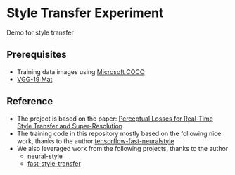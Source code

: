 
# Style Transfer Experiment
Demo for style transfer

## Prerequisites
- Training data images using [Microsoft COCO](http://cocodataset.org]) 
- [VGG-19 Mat](http://www.vlfeat.org/matconvnet/pretrained/)

## Reference
- The project is based on the paper: [Perceptual Losses for Real-Time Style Transfer and Super-Resolution](https://arxiv.org/abs/1603.08155)
- The training code in this repository mostly based on the following nice work, thanks to the author.[tensorflow-fast-neuralstyle](https://github.com/antlerros/tensorflow-fast-neuralstyle)
- We also leveraged work from the following projects, thanks to the author
    - [neural-style](https://github.com/anishathalye/neural-style)
    - [fast-style-transfer](https://github.com/lengstrom/fast-style-transfer)
